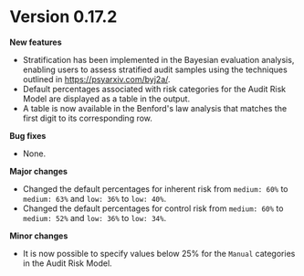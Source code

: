 # Version 0.17.2

**New features**

- Stratification has been implemented in the Bayesian evaluation analysis, enabling users to assess stratified audit samples using the techniques outlined in https://psyarxiv.com/byj2a/.
- Default percentages associated with risk categories for the Audit Risk Model are displayed as a table in the output.
- A table is now available in the Benford's law analysis that matches the first digit to its corresponding row.

**Bug fixes**

- None.

**Major changes**

- Changed the default percentages for inherent risk from `medium: 60%` to `medium: 63%` and `low: 36%` to `low: 40%`.
- Changed the default percentages for control risk from `medium: 60%` to `medium: 52%` and `low: 36%` to `low: 34%`.

**Minor changes**

- It is now possible to specify values below 25% for the `Manual` categories in the Audit Risk Model.
